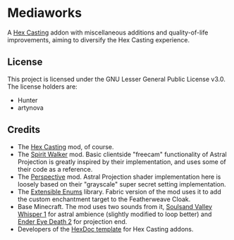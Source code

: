 # Mediaworks

A [Hex Casting](https://github.com/gamma-delta/HexMod) addon with miscellaneous additions and quality-of-life
improvements, aiming to diversify the Hex Casting experience.

## License

This project is licensed under the GNU Lesser General Public License v3.0. The license holders are:

- Hunter
- artynova

## Credits

- The [Hex Casting](https://github.com/gamma-delta/HexMod) mod, of course.
- The [Spirit Walker](https://github.com/BasiqueEvangelist/SpiritWalker) mod. Basic clientside "freecam" functionality
  of Astral Projection is greatly inspired by their implementation, and uses some of their code as a reference.
- The [Perspective](https://github.com/MCLegoMan/Perspective) mod. Astral Projection shader implementation here is
  loosely based on their "grayscale" super secret setting implementation.
- The [Extensible Enums](https://github.com/Fuzss/extensibleenums) library. Fabric version of the mod uses it to add the
  custom enchantment target to the Featherweave Cloak.
- Base Minecraft. The mod uses two sounds from
  it, [Soulsand Valley Whisper 1](https://minecraft.fandom.com/wiki/Ambience) for astral ambience (slightly modified to
  loop better) and [Ender Eye Death 2](https://minecraft.fandom.com/wiki/Category:Eye_of_ender_sounds) for projection
  end.
- Developers of the [HexDoc template](https://github.com/hexdoc-dev/hexdoc-hexcasting-template) for Hex Casting addons.
